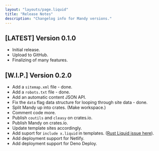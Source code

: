 ```yaml
---
layout: "layouts/page.liquid"
title: "Release Notes"
description: "Changelog info for Mandy versions."
---
```


## [LATEST] Version 0.1.0

- Initial release.
- Upload to GitHub.
- Finalizing of many features.

## [W.I.P.] Version 0.2.0

- Add a `sitemap.xml` file - done.
- Add a `robots.txt` file - done.
- Add an automatic content JSON API.
- Fix the `data` flag data structure for looping through site data - done.
- Split Mandy up into crates. (Make workspace.)
- Comment code more.
- Publish `coutils` and `cleasy` on crates.io.
- Publish Mandy on crates.io.
- Update template sites accordingly.
- Add suport for `include x.liquid` in templates. ([Rust Liquid issue here](https://github.com/cobalt-org/liquid-rust/issues/509)).
- Add deployment support for Netlify.
- Add deployment support for Deno Deploy.
